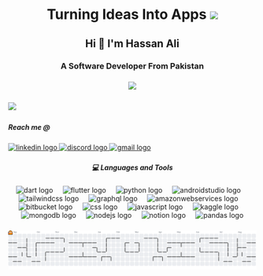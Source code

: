 

<h1 align="center">Turning Ideas Into Apps 
  <img  height="25"  align="start" src="https://raw.githubusercontent.com/mupezzuol/mupezzuol/refs/heads/master/assets/earth.gif"  />
 </h2>

###


<h2 align="center">Hi 👋 I'm Hassan Ali</h3>

###


<h3 align="center">A Software Developer From Pakistan</h5>

###

<div align="center">
  <img height="500" src="https://github.com/user-attachments/assets/0e5a8423-c5ce-4d97-8689-f0982779f839"  />
</div>

###

<div align="start">
  <img src="https://visitor-badge.laobi.icu/badge?page_id=HassanAli699.HassanAli699&left_text=Profile%20views"  />
</div>

###

<h5 align="start">Reach me @</h5>

###

<div align="start">
  <a href="https://www.linkedin.com/in/hassan-ali-a69b1a287/" target="_blank">
    <img src="https://raw.githubusercontent.com/maurodesouza/profile-readme-generator/master/src/assets/icons/social/linkedin/default.svg" width="52" height="40" alt="linkedin logo"  />
  </a>
  <a href="deviil_pk" target="_blank">
    <img src="https://raw.githubusercontent.com/maurodesouza/profile-readme-generator/master/src/assets/icons/social/discord/default.svg" width="52" height="40" alt="discord logo"  />
  </a>
  <a href="hassanali669a@gmail.com" target="_blank">
    <img src="https://raw.githubusercontent.com/maurodesouza/profile-readme-generator/master/src/assets/icons/social/gmail/default.svg" width="52" height="40" alt="gmail logo"  />
  </a>
</div>

###

<h5 align="center">💻 Languages and Tools</h5>

###

<div align="center">
  <img src="https://cdn.jsdelivr.net/gh/devicons/devicon/icons/dart/dart-original.svg" height="60" alt="dart logo"  />
  <img width="12" />
  <img src="https://cdn.jsdelivr.net/gh/devicons/devicon/icons/flutter/flutter-original.svg" height="60" alt="flutter logo"  />
  <img width="12" />
  <img src="https://skillicons.dev/icons?i=py" height="60" alt="python logo"  />
  <img width="12" />
  <img src="https://cdn.jsdelivr.net/gh/devicons/devicon/icons/androidstudio/androidstudio-original.svg" height="60" alt="androidstudio logo"  />
  <img width="12" />
  <img src="https://skillicons.dev/icons?i=tailwind" height="60" alt="tailwindcss logo"  />
  <img width="12" />
  <img src="https://skillicons.dev/icons?i=graphql" height="60" alt="graphql logo"  />
  <img width="12" />
  <img src="https://skillicons.dev/icons?i=aws" height="60" alt="amazonwebservices logo"  />
  <img width="12" />
  <img src="https://cdn.jsdelivr.net/gh/devicons/devicon/icons/bitbucket/bitbucket-original.svg" height="60" alt="bitbucket logo"  />
  <img width="12" />
  <img src="https://cdn.jsdelivr.net/gh/devicons/devicon/icons/css3/css3-original.svg" height="60" alt="css logo"  />
  <img width="12" />
  <img src="https://cdn.jsdelivr.net/gh/devicons/devicon/icons/javascript/javascript-original.svg" height="60" alt="javascript logo"  />
  <img width="12" />
  <img src="https://cdn.jsdelivr.net/gh/devicons/devicon/icons/kaggle/kaggle-original.svg" height="60" alt="kaggle logo"  />
  <img width="12" />
  <img src="https://cdn.jsdelivr.net/gh/devicons/devicon/icons/mongodb/mongodb-original.svg" height="60" alt="mongodb logo"  />
  <img width="12" />
  <img src="https://cdn.jsdelivr.net/gh/devicons/devicon/icons/nodejs/nodejs-original.svg" height="60" alt="nodejs logo"  />
  <img width="12" />
  <img src="https://cdn.jsdelivr.net/gh/devicons/devicon/icons/notion/notion-original.svg" height="60" alt="notion logo"  />
  <img width="12" />
  <img src="https://cdn.jsdelivr.net/gh/devicons/devicon/icons/pandas/pandas-original.svg" height="60" alt="pandas logo"  />
</div>

###

<picture>
  <source media="(prefers-color-scheme: dark)" srcset="https://raw.githubusercontent.com/HassanAli699/HassanAli699/output/pacman-contribution-graph-dark.svg">
  <source media="(prefers-color-scheme: light)" srcset="https://raw.githubusercontent.com/HassanAli699/HassanAli699/output/pacman-contribution-graph.svg">
  <img alt="pacman contribution graph" src="https://raw.githubusercontent.com/HassanAli699/HassanAli699/output/pacman-contribution-graph.svg">
</picture>

###
